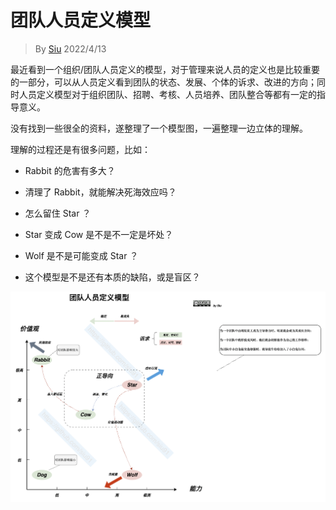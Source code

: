 # 团队人员定义模型

> By [Siu]() 2022/4/13



最近看到一个组织/团队人员定义的模型，对于管理来说人员的定义也是比较重要的一部分，可以从人员定义看到团队的状态、发展、个体的诉求、改进的方向；同时人员定义模型对于组织团队、招聘、考核、人员培养、团队整合等都有一定的指导意义。

没有找到一些很全的资料，遂整理了一个模型图，一遍整理一边立体的理解。

理解的过程还是有很多问题，比如：

- Rabbit 的危害有多大？

- 清理了 Rabbit，就能解决死海效应吗？

- 怎么留住 Star ？

- Star 变成 Cow 是不是不一定是坏处？

- Wolf 是不是可能变成 Star ？

- 这个模型是不是还有本质的缺陷，或是盲区？

  

![srcwd](assets/srcwd.png)
